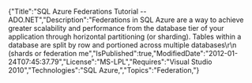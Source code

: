 {"Title":"SQL Azure Federations Tutorial -- ADO.NET","Description":"Federations in SQL Azure are a way to achieve greater scalability and performance from the database tier of your application through horizontal partitioning (or sharding). Tables within a database are split by row and portioned across multiple databases\r\n (shards or federation me","IsPublished":true,"ModifiedDate":"2012-01-24T07:45:37.79","License":"MS-LPL","Requires":"Visual Studio 2010","Technologies":"SQL Azure,","Topics":"Federation,"}